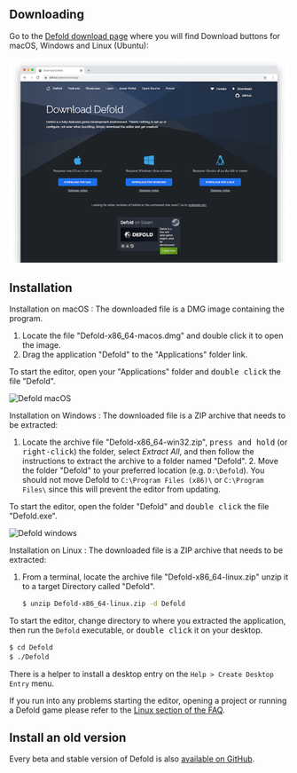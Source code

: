 ## Downloading

Go to the [Defold download page](https://defold.com/download/) where you will find Download buttons for macOS, Windows and Linux (Ubuntu):

![download editor](../shared/images/editor_download.png)

## Installation

Installation on macOS
: The downloaded file is a DMG image containing the program.

  1. Locate the file "Defold-x86_64-macos.dmg" and double click it to open the image.
  2. Drag the application "Defold" to the "Applications" folder link.

  To start the editor, open your "Applications" folder and <kbd>double click</kbd> the file "Defold".

  ![Defold macOS](../shared/images/macos_content.png)

Installation on Windows
: The downloaded file is a ZIP archive that needs to be extracted:

  1. Locate the archive file "Defold-x86_64-win32.zip", <kbd>press and hold</kbd> (or <kbd>right-click</kbd>) the folder, select *Extract All*, and then follow the instructions to extract the archive to a folder named "Defold".
    2. Move the folder "Defold" to your preferred location (e.g. `D:\Defold`). You should not move Defold to `C:\Program Files (x86)\` or `C:\Program Files\` since this will prevent the editor from updating.

  To start the editor, open the folder "Defold" and <kbd>double click</kbd> the file "Defold.exe".

  ![Defold windows](../shared/images/windows_content.png)

Installation on Linux
: The downloaded file is a ZIP archive that needs to be extracted:

  1. From a terminal, locate the archive file "Defold-x86_64-linux.zip" unzip it to a target Directory called "Defold".

     ```bash
     $ unzip Defold-x86_64-linux.zip -d Defold
     ```

  To start the editor, change directory to where you extracted the application, then run the `Defold` executable, or <kbd>double click</kbd> it on your desktop.

  ```bash
  $ cd Defold
  $ ./Defold
  ```

  There is a helper to install a desktop entry on the `Help > Create Desktop Entry` menu.

  If you run into any problems starting the editor, opening a project or running a Defold game please refer to the [Linux section of the FAQ](/faq/faq#linux-questions).

## Install an old version

Every beta and stable version of Defold is also [available on GitHub](https://github.com/defold/defold/releases).
